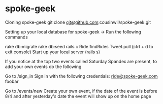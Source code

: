 spoke-geek
==========

Cloning spoke-geek
git clone git@github.com:cousinwil/spoke-geek.git

Setting up your local database for spoke-geek
-> Run the following commands

rake db:migrate
rake db:seed
rails c
Ride.findRides
Tweet.pull
(ctrl + d to exit console)
Start up your local server (rails s)

If you notice at the top two events called Saturday Spandex are present, to add your own events do the following

Go to /sign_in
Sign in with the following credentials:
ride@spoke-geek.com
foobar

Go to /events/new
Create your own event, if the date of the event is before 8/4 and after yesterday's date the event will show up on the home page
